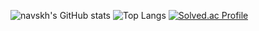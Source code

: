 ![navskh's GitHub stats](https://github-readme-stats.vercel.app/api?username=navskh&show_icons=true&theme=dracula)
![Top Langs](https://github-readme-stats.vercel.app/api/top-langs/?username=Young&layout=compact&theme=dracula)
[![Solved.ac Profile](http://mazassumnida.wtf/api/v2/generate_badge?boj=youngman2815)](https://solved.ac/youngman2815)
